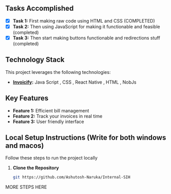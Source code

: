 ## Tasks Accomplished

- [x] **Task 1:** First making raw code using HTML and CSS (COMPLETED)
- [x] **Task 2:** Then using JavaScript for making it functionable and feasible (completed)
- [x] **Task 3:** Then start making buttons functionable and redirections stuff (completed)

## Technology Stack

This project leverages the following technologies:

- **[Invoicify](https://invoiicify.netlify.app/):** Java Script , CSS , React Native , HTML , NobJs 

## Key Features

- **Feature 1:** Efficient bill management
- **Feature 2:** Track your invoices in real time
- **Feature 3:** User friendly interface

## Local Setup Instructions (Write for both windows and macos)

Follow these steps to run the project locally

1. **Clone the Repository**
   ```bash
   git https://github.com/Ashutosh-Naruka/Internal-SIH
   ```

MORE STEPS HERE
